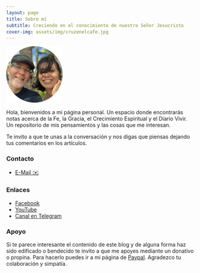 ```yaml
---
layout: page
title: Sobre mí
subtitle: Creciendo en el conocimiento de nuestro Señor Jesucristo
cover-img: assets/img/cruzenelcafe.jpg
---
```


![profile-pic](/assets/img/IMG-5001-modified.png) 

Hola, bienvenidos a mi página personal. Un espacio donde encontrarás notas acerca de la Fe, la Gracia, el Crecimiento Espiritual y el Diario Vivir. Un repositorio de mis pensamientos y las cosas que me interesan.

Te invito a que te unas a la conversación y nos digas que piensas dejando tus comentarios en los artículos. 

### Contacto

- <a href="mailto:josedanois@gmail.com" target="_blank">E-Mail ✉️</a>

### Enlaces
  
- <a href="https://www.facebook.com/leondejudahumacao" target="_blank">Facebook</a>
- <a href="https://www.youtube.com/@jdanois" target="_blank">YouTube</a>
- <a href="https://t.me/notas_de_fe_y_gracia" target="_blank">Canal en Telegram</a>

### Apoyo

Si te parece interesante el contenido de este blog y de alguna forma haz sido edificado o bendecido te invito a que me apoyes mediante un donativo o propina. Para hacerlo puedes ir a mi página de <a href="https://www.paypal.com/donate?hosted_button_id=N6EF4CUBXF3BY" target="_blank">Paypal</a>. Agradezco tu colaboración y simpatía.
